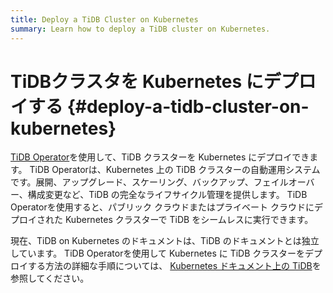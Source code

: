 ```yaml
---
title: Deploy a TiDB Cluster on Kubernetes
summary: Learn how to deploy a TiDB cluster on Kubernetes.
---
```


# TiDBクラスタを Kubernetes にデプロイする {#deploy-a-tidb-cluster-on-kubernetes}

[TiDB Operator](https://github.com/pingcap/tidb-operator)を使用して、TiDB クラスターを Kubernetes にデプロイできます。 TiDB Operatorは、Kubernetes 上の TiDB クラスターの自動運用システムです。展開、アップグレード、スケーリング、バックアップ、フェイルオーバー、構成変更など、TiDB の完全なライフサイクル管理を提供します。 TiDB Operatorを使用すると、パブリック クラウドまたはプライベート クラウドにデプロイされた Kubernetes クラスターで TiDB をシームレスに実行できます。

現在、TiDB on Kubernetes のドキュメントは、TiDB のドキュメントとは独立しています。 TiDB Operatorを使用して Kubernetes に TiDB クラスターをデプロイする方法の詳細な手順については、 [Kubernetes ドキュメント上の TiDB](https://docs.pingcap.com/tidb-in-kubernetes/stable/)を参照してください。
